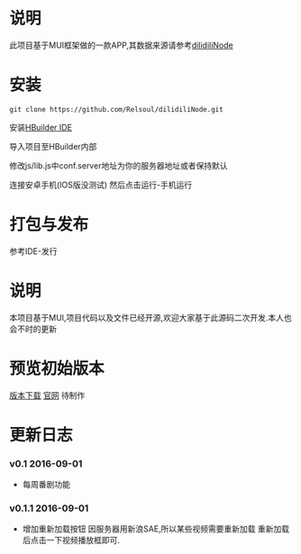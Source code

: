 # 说明
此项目基于MUI框架做的一款APP,其数据来源请参考[dilidiliNode](https://github.com/Relsoul/dilidiliNode)

# 安装
```
git clone https://github.com/Relsoul/dilidiliNode.git
```
安装[HBuilder IDE](http://www.dcloud.io/)

导入项目至HBuilder内部 

修改js/lib.js中conf.server地址为你的服务器地址或者保持默认

连接安卓手机(IOS版没测试) 然后点击运行-手机运行

# 打包与发布
参考IDE-发行

# 说明
本项目基于MUI,项目代码以及文件已经开源,欢迎大家基于此源码二次开发.本人也会不时的更新


# 预览初始版本
[版本下载](http://share.weiyun.com/720aaadd64d2f571d3e1c786ceb69277)
[官网](http://dilidili.relsoul.com) 待制作

# 更新日志

### v0.1 2016-09-01

- 每周番剧功能

### v0.1.1 2016-09-01

- 增加重新加载按钮
因服务器用新浪SAE,所以某些视频需要重新加载 重新加载后点击一下视频播放框即可.
